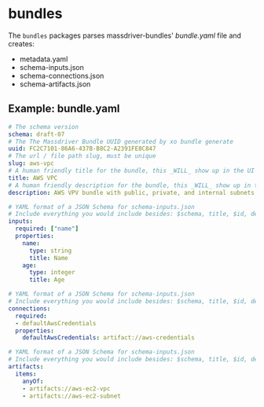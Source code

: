 # bundles

The `bundles` packages parses massdriver-bundles' _bundle.yaml_ file and creates:

* metadata.yaml
* schema-inputs.json
* schema-connections.json
* schema-artifacts.json

## Example: bundle.yaml 

```yaml
# The schema version
schema: draft-07
# The The Massdriver Bundle UUID generated by xo bundle generate
uuid: FC2C7101-86A6-437B-B8C2-A2391FE8C847
# The url / file path slug, must be unique
slug: aws-vpc
# A human friendly title for the bundle, this _WILL_ show up in the UI
title: AWS VPC
# A human friendly description for the bundle, this _WILL_ show up in the UI
description: AWS VPV bundle with public, private, and internal subnets

# YAML format of a JSON Schema for schema-inputs.json
# Include everything you would include besides: $schema, title, $id, description
inputs:
  required: ["name"]
  properties:
    name:
      type: string
      title: Name
    age:
      type: integer
      title: Age

# YAML format of a JSON Schema for schema-inputs.json
# Include everything you would include besides: $schema, title, $id, description
connections:
  required:
  - defaultAwsCredentials
  properties:
    defaultAwsCredentials: artifact://aws-credentials

# YAML format of a JSON Schema for schema-inputs.json
# Include everything you would include besides: $schema, title, $id, description
artifacts:
  items:
    anyOf:
    - artifacts://aws-ec2-vpc
    - artifacts://aws-ec2-subnet
```
